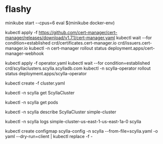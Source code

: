 # flashy

minikube start --cpus=6
eval $(minikube docker-env)

kubectl apply -f https://github.com/cert-manager/cert-manager/releases/download/v1.7.1/cert-manager.yaml
kubectl wait --for condition=established crd/certificates.cert-manager.io crd/issuers.cert-manager.io
kubectl -n cert-manager rollout status deployment.apps/cert-manager-webhook

kubectl apply -f operator.yaml
kubectl wait --for condition=established crd/scyllaclusters.scylla.scylladb.com
kubectl -n scylla-operator rollout status deployment.apps/scylla-operator

kubectl create -f cluster.yaml

kubectl -n scylla get ScyllaCluster

kubectl -n scylla get pods

kubectl -n scylla describe ScyllaCluster simple-cluster

kubectl -n scylla logs simple-cluster-us-east-1-us-east-1a-0 scylla

kubectl create configmap scylla-config -n scylla --from-file=scylla.yaml -o yaml --dry-run=client | kubectl replace -f -

